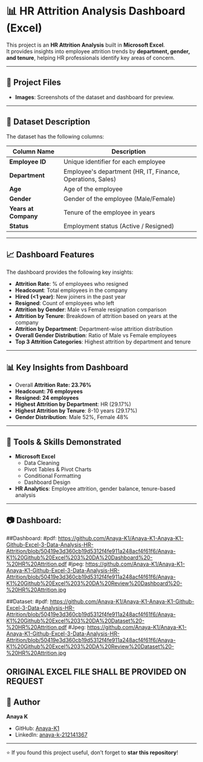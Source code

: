 # 📊 HR Attrition Analysis Dashboard (Excel)

This project is an **HR Attrition Analysis** built in **Microsoft Excel**.  
It provides insights into employee attrition trends by **department, gender, and tenure**, helping HR professionals identify key areas of concern.

---

## 📁 Project Files 
- **Images**: Screenshots of the dataset and dashboard for preview.

---

## 📑 Dataset Description
The dataset has the following columns:

| Column Name       | Description |
|-------------------|-------------|
| **Employee ID**   | Unique identifier for each employee |
| **Department**    | Employee's department (HR, IT, Finance, Operations, Sales) |
| **Age**           | Age of the employee |
| **Gender**        | Gender of the employee (Male/Female) |
| **Years at Company** | Tenure of the employee in years |
| **Status**        | Employment status (Active / Resigned) |

---

## 📈 Dashboard Features
The dashboard provides the following key insights:

- **Attrition Rate**: % of employees who resigned  
- **Headcount**: Total employees in the company  
- **Hired (<1 year)**: New joiners in the past year  
- **Resigned**: Count of employees who left  
- **Attrition by Gender**: Male vs Female resignation comparison  
- **Attrition by Tenure**: Breakdown of attrition based on years at the company  
- **Attrition by Department**: Department-wise attrition distribution  
- **Overall Gender Distribution**: Ratio of Male vs Female employees  
- **Top 3 Attrition Categories**: Highest attrition by department and tenure  

---

## 📊 Key Insights from Dashboard
- Overall **Attrition Rate: 23.76%**  
- **Headcount: 76 employees**  
- **Resigned: 24 employees**  
- **Highest Attrition by Department**: HR (29.17%)  
- **Highest Attrition by Tenure**: 8-10 years (29.17%)  
- **Gender Distribution**: Male 52%, Female 48%  

---

## 🚀 Tools & Skills Demonstrated
- **Microsoft Excel**  
  - Data Cleaning  
  - Pivot Tables & Pivot Charts  
  - Conditional Formatting  
  - Dashboard Design  
- **HR Analytics**: Employee attrition, gender balance, tenure-based analysis  

---

## 📷 Dashboard:

##Dashboard:
#pdf: https://github.com/Anaya-K1/Anaya-K1-Anaya-K1-Github-Excel-3-Data-Analysis-HR-Attrition/blob/50419e3d360cb19d5312f4fe911a248acf4f61f6/Anaya-K1%20Github%20Excel%203%20DA%20Dashboard%20-%20HR%20Attrition.pdf
#jpeg: https://github.com/Anaya-K1/Anaya-K1-Anaya-K1-Github-Excel-3-Data-Analysis-HR-Attrition/blob/50419e3d360cb19d5312f4fe911a248acf4f61f6/Anaya-K1%20Github%20Excel%203%20DA%20Review%20Dashboard%20-%20HR%20Attrition.jpg

##Dataset:
#pdf: https://github.com/Anaya-K1/Anaya-K1-Anaya-K1-Github-Excel-3-Data-Analysis-HR-Attrition/blob/50419e3d360cb19d5312f4fe911a248acf4f61f6/Anaya-K1%20Github%20Excel%203%20DA%20Dataset%20-%20HR%20Attrition.pdf
#Jpeg: https://github.com/Anaya-K1/Anaya-K1-Anaya-K1-Github-Excel-3-Data-Analysis-HR-Attrition/blob/50419e3d360cb19d5312f4fe911a248acf4f61f6/Anaya-K1%20Github%20Excel%203%20DA%20Review%20Dataset%20-%20HR%20Attrition.jpg

ORIGINAL EXCEL FILE SHALL BE PROVIDED ON REQUEST
---

## 🔗 Author
**Anaya K**  
- GitHub: [Anaya-K1](https://github.com/Anaya-K1)  
- LinkedIn: [anaya-k-212141367](https://www.linkedin.com/in/anaya-k-212141367)

---

⭐ If you found this project useful, don’t forget to **star this repository**!
